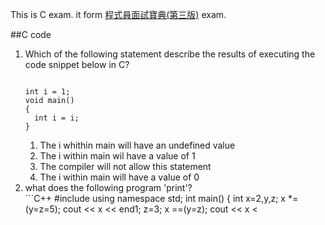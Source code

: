 
This is C exam. it form [程式員面試寶典(第三版)](http://m.sanmin.com.tw/Product/Index/001680953) exam.

##C code
<ol>
<li>Which of the following statement describe the results of executing the code snippet below in C?</li>
<pre><code>
int i = 1;
void main()
{
  int i = i;
}
</code></pre>

  <ol>
  <li>The i whithin main will have an undefined value</li>
  <li>The i within main wil have a value of 1</li>
  <li>The compiler will not allow this statement</li>
  <li>The i within main will have a value of 0</li>
  </ol>

<li>what does the following program 'print'?</li>
```C++
#include <iostream>
using namespace std;
int main()
{
  int x=2,y,z;
  x *=(y=z=5); cout << x << end1;
  z=3;
  x ==(y=z); cout << x <<end1;
  x =(y==z); cout << x <<end1;
  x =(y&z); cout << x <<end1;
  x =(y&&z); cout << x << end1;
  y=4;
  x=(y|z); cout << x << end1;
  x=(y||z); cout << x << end1;
  return 0;
}
```
